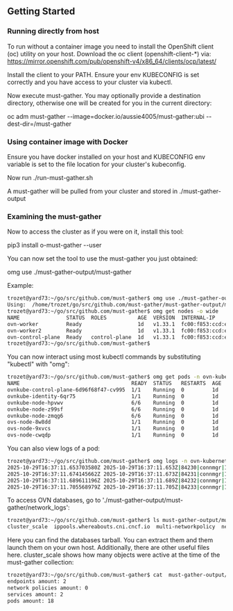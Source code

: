 ## Getting Started

### Running directly from host

To run without a container image you need to install the OpenShift client (oc) utility on your host.
Download the oc client (openshift-client-*) via:
https://mirror.openshift.com/pub/openshift-v4/x86_64/clients/ocp/latest/

Install the client to your PATH. Ensure your env KUBECONFIG is set correctly and you have access
to your cluster via kubectl.

Now execute must-gather. You may optionally provide a destination directory, otherwise one will be
created for you in the current directory:

oc adm must-gather --image=docker.io/aussie4005/must-gather:ubi --dest-dir=/must-gather

### Using container image with Docker

Ensure you have docker installed on your host and KUBECONFIG env variable is set to the file location for
your cluster's kubeconfig.

Now run ./run-must-gather.sh

A must-gather will be pulled from your cluster and stored in ./must-gather-output

### Examining the must-gather

Now to access the cluster as if you were on it, install this tool:

pip3 install o-must-gather --user

You can now set the tool to use the must-gather you just obtained:

omg use ./must-gather-output/must-gather

Example:

```bash
trozet@yard73:~/go/src/github.com/must-gather$ omg use ./must-gather-output/must-gather/
Using:  /home/trozet/go/src/github.com/must-gather/must-gather-output/must-gather
trozet@yard73:~/go/src/github.com/must-gather$ omg get nodes -o wide
NAME               STATUS  ROLES          AGE  VERSION  INTERNAL-IP            EXTERNAL-IP  OS-IMAGE                        KERNEL-VERSION           CONTAINER-RUNTIME
ovn-worker         Ready                  1d   v1.33.1  fc00:f853:ccd:e793::4  <none>       Debian GNU/Linux 12 (bookworm)  6.16.11-200.fc42.x86_64  containerd://2.1.1
ovn-worker2        Ready                  1d   v1.33.1  fc00:f853:ccd:e793::2  <none>       Debian GNU/Linux 12 (bookworm)  6.16.11-200.fc42.x86_64  containerd://2.1.1
ovn-control-plane  Ready   control-plane  1d   v1.33.1  fc00:f853:ccd:e793::3  <none>       Debian GNU/Linux 12 (bookworm)  6.16.11-200.fc42.x86_64  containerd://2.1.1
trozet@yard73:~/go/src/github.com/must-gather$ 
```

You can now interact using most kubectl commands by substituting "kubectl" with "omg":

```bash
trozet@yard73:~/go/src/github.com/must-gather$ omg get pods -n ovn-kubernetes
NAME                                    READY  STATUS   RESTARTS  AGE
ovnkube-control-plane-6d96f68f47-cv995  1/1    Running  0         1d
ovnkube-identity-6qr75                  1/1    Running  0         1d
ovnkube-node-hpvwv                      6/6    Running  0         1d
ovnkube-node-z99sf                      6/6    Running  0         1d
ovnkube-node-zmqg6                      6/6    Running  0         1d
ovs-node-8w8dd                          1/1    Running  0         1d
ovs-node-9xvcs                          1/1    Running  0         1d
ovs-node-cwqdp                          1/1    Running  0         1d
```

You can also view logs of a pod:

```bash
trozet@yard73:~/go/src/github.com/must-gather$ omg logs -n ovn-kubernetes ovs-node-cwqdp | tail -n 5
2025-10-29T16:37:11.653703580Z 2025-10-29T16:37:11.653Z|84230|connmgr|INFO|breth0<->unix#40176: 1 flow_mods in the last 0 s (1 deletes)
2025-10-29T16:37:11.674145662Z 2025-10-29T16:37:11.673Z|84231|connmgr|INFO|breth0<->unix#40179: 1 flow_mods in the last 0 s (1 adds)
2025-10-29T16:37:11.689611196Z 2025-10-29T16:37:11.689Z|84232|connmgr|INFO|breth0<->unix#40182: 1 flow_mods in the last 0 s (1 deletes)
2025-10-29T16:37:11.705568979Z 2025-10-29T16:37:11.705Z|84233|connmgr|INFO|breth0<->unix#40185: 1 flow_mods in the last 0 s (1 adds)
```

To access OVN databases, go to './must-gather-output/must-gather/network_logs':

```bash
trozet@yard73:~/go/src/github.com/must-gather$ ls must-gather-output/must-gather/network_logs/
cluster_scale  ippools.whereabouts.cni.cncf.io  multi-networkpolicy  net-attach-def  overlappingrangeipreservations.whereabouts.cni.cncf.io  ovnk_database_store.tar.gz  ovn_kubernetes_top_pods
```

Here you can find the databases tarball. You can extract them and them launch them on your own host.
Additionally, there are other useful files here. cluster_scale shows how many objects were active at the time
of the must-gather collection:

```bash
trozet@yard73:~/go/src/github.com/must-gather$ cat  must-gather-output/must-gather/network_logs/cluster_scale 
endpoints amount: 2
network policies amount: 0
services amount: 2
pods amount: 18
```

